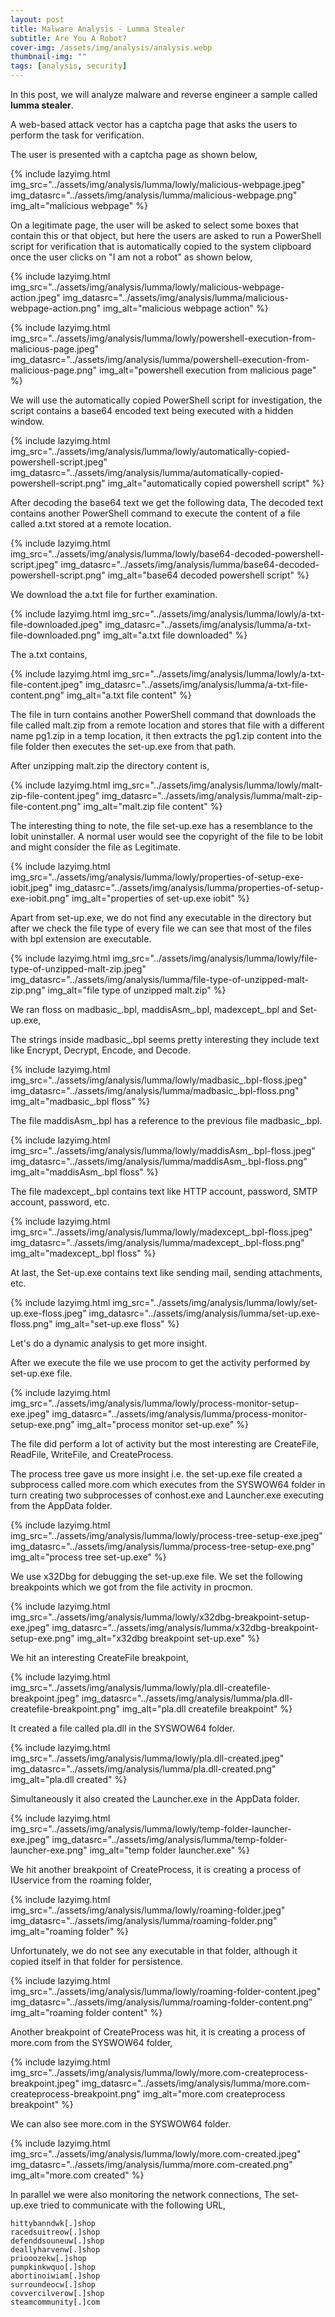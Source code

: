 ```yaml
---
layout: post
title: Malware Analysis - Lumma Stealer
subtitle: Are You A Robot?
cover-img: /assets/img/analysis/analysis.webp
thumbnail-img: ""
tags: [analysis, security]
---
```

In this post, we will analyze malware and reverse engineer a sample called **lumma stealer**.

A web-based attack vector has a captcha page that asks the users to perform the task for verification.

The user is presented with a captcha page as shown below,

{% include lazyimg.html img_src="../assets/img/analysis/lumma/lowly/malicious-webpage.jpeg" img_datasrc="../assets/img/analysis/lumma/malicious-webpage.png" img_alt="malicious webpage" %}

On a legitimate page, the user will be asked to select some boxes that contain this or that object, but here the users are asked to run a PowerShell script for verification that is automatically copied to the system clipboard once the user clicks on "I am not a robot" as shown below,

{% include lazyimg.html img_src="../assets/img/analysis/lumma/lowly/malicious-webpage-action.jpeg" img_datasrc="../assets/img/analysis/lumma/malicious-webpage-action.png" img_alt="malicious webpage action" %}

{% include lazyimg.html img_src="../assets/img/analysis/lumma/lowly/powershell-execution-from-malicious-page.jpeg" img_datasrc="../assets/img/analysis/lumma/powershell-execution-from-malicious-page.png" img_alt="powershell execution from malicious page" %}

We will use the automatically copied PowerShell script for investigation, the script contains a base64 encoded text being executed with a hidden window.

{% include lazyimg.html img_src="../assets/img/analysis/lumma/lowly/automatically-copied-powershell-script.jpeg" img_datasrc="../assets/img/analysis/lumma/automatically-copied-powershell-script.png" img_alt="automatically copied powershell script" %}

After decoding the base64 text we get the following data, The decoded text contains another PowerShell command to execute the content of a file called a.txt stored at a remote location.

{% include lazyimg.html img_src="../assets/img/analysis/lumma/lowly/base64-decoded-powershell-script.jpeg" img_datasrc="../assets/img/analysis/lumma/base64-decoded-powershell-script.png" img_alt="base64 decoded powershell script" %}

We download the a.txt file for further examination.

{% include lazyimg.html img_src="../assets/img/analysis/lumma/lowly/a-txt-file-downloaded.jpeg" img_datasrc="../assets/img/analysis/lumma/a-txt-file-downloaded.png" img_alt="a.txt file downloaded" %}

The a.txt contains,

{% include lazyimg.html img_src="../assets/img/analysis/lumma/lowly/a-txt-file-content.jpeg" img_datasrc="../assets/img/analysis/lumma/a-txt-file-content.png" img_alt="a.txt file content" %}

The file in turn contains another PowerShell command that downloads the file called malt.zip from a remote location and stores that file with a different name pg1.zip in a temp location, it then extracts the pg1.zip content into the file folder then executes the set-up.exe from that path.

After unzipping malt.zip the directory content is,

{% include lazyimg.html img_src="../assets/img/analysis/lumma/lowly/malt-zip-file-content.jpeg" img_datasrc="../assets/img/analysis/lumma/malt-zip-file-content.png" img_alt="malt.zip file content" %}

The interesting thing to note, the file set-up.exe has a resemblance to the Iobit uninstaller. A normal user would see the copyright of the file to be Iobit and might consider the file as Legitimate.

{% include lazyimg.html img_src="../assets/img/analysis/lumma/lowly/properties-of-setup-exe-iobit.jpeg" img_datasrc="../assets/img/analysis/lumma/properties-of-setup-exe-iobit.png" img_alt="properties of set-up.exe iobit" %}

Apart from set-up.exe, we do not find any executable in the directory but after we check the file type of every file we can see that most of the files with bpl extension are executable.

{% include lazyimg.html img_src="../assets/img/analysis/lumma/lowly/file-type-of-unzipped-malt-zip.jpeg" img_datasrc="../assets/img/analysis/lumma/file-type-of-unzipped-malt-zip.png" img_alt="file type of unzipped malt.zip" %}

We ran floss on madbasic_.bpl, maddisAsm_.bpl, madexcept_.bpl and Set-up.exe,

The strings inside madbasic_.bpl seems pretty interesting they include text like Encrypt, Decrypt, Encode, and Decode.

{% include lazyimg.html img_src="../assets/img/analysis/lumma/lowly/madbasic_.bpl-floss.jpeg" img_datasrc="../assets/img/analysis/lumma/madbasic_.bpl-floss.png" img_alt="madbasic_.bpl floss" %}

The file maddisAsm_.bpl has a reference to the previous file madbasic_.bpl.

{% include lazyimg.html img_src="../assets/img/analysis/lumma/lowly/maddisAsm_.bpl-floss.jpeg" img_datasrc="../assets/img/analysis/lumma/maddisAsm_.bpl-floss.png" img_alt="maddisAsm_.bpl floss" %}

The file madexcept_.bpl contains text like HTTP account, password, SMTP account, password, etc.

{% include lazyimg.html img_src="../assets/img/analysis/lumma/lowly/madexcept_.bpl-floss.jpeg" img_datasrc="../assets/img/analysis/lumma/madexcept_.bpl-floss.png" img_alt="madexcept_.bpl floss" %}

At last, the Set-up.exe contains text like sending mail, sending attachments, etc.

{% include lazyimg.html img_src="../assets/img/analysis/lumma/lowly/set-up.exe-floss.jpeg" img_datasrc="../assets/img/analysis/lumma/set-up.exe-floss.png" img_alt="set-up.exe floss" %}

Let's do a dynamic analysis to get more insight.

After we execute the file we use procom to get the activity performed by set-up.exe file.

{% include lazyimg.html img_src="../assets/img/analysis/lumma/lowly/process-monitor-setup-exe.jpeg" img_datasrc="../assets/img/analysis/lumma/process-monitor-setup-exe.png" img_alt="process monitor set-up.exe" %}

The file did perform a lot of activity but the most interesting are CreateFile, ReadFile, WriteFile, and CreateProcess.

The process tree gave us more insight i.e. the set-up.exe file created a subprocess called more.com which executes from the SYSWOW64 folder in turn creating two subprocesses of conhost.exe and Launcher.exe executing from the AppData folder.

{% include lazyimg.html img_src="../assets/img/analysis/lumma/lowly/process-tree-setup-exe.jpeg" img_datasrc="../assets/img/analysis/lumma/process-tree-setup-exe.png" img_alt="process tree set-up.exe" %}

We use x32Dbg for debugging the set-up.exe file. We set the following breakpoints which we got from the file activity in procmon.

{% include lazyimg.html img_src="../assets/img/analysis/lumma/lowly/x32dbg-breakpoint-setup-exe.jpeg" img_datasrc="../assets/img/analysis/lumma/x32dbg-breakpoint-setup-exe.png" img_alt="x32dbg breakpoint set-up.exe" %}

We hit an interesting CreateFile breakpoint,

{% include lazyimg.html img_src="../assets/img/analysis/lumma/lowly/pla.dll-createfile-breakpoint.jpeg" img_datasrc="../assets/img/analysis/lumma/pla.dll-createfile-breakpoint.png" img_alt="pla.dll createfile breakpoint" %}

It created a file called pla.dll in the SYSWOW64 folder.

{% include lazyimg.html img_src="../assets/img/analysis/lumma/lowly/pla.dll-created.jpeg" img_datasrc="../assets/img/analysis/lumma/pla.dll-created.png" img_alt="pla.dll created" %}

Simultaneously it also created the Launcher.exe in the AppData folder.

{% include lazyimg.html img_src="../assets/img/analysis/lumma/lowly/temp-folder-launcher-exe.jpeg" img_datasrc="../assets/img/analysis/lumma/temp-folder-launcher-exe.png" img_alt="temp folder launcher.exe" %}

We hit another breakpoint of CreateProcess, it is creating a process of IUservice from the roaming folder,

{% include lazyimg.html img_src="../assets/img/analysis/lumma/lowly/roaming-folder.jpeg" img_datasrc="../assets/img/analysis/lumma/roaming-folder.png" img_alt="roaming folder" %}

Unfortunately, we do not see any executable in that folder, although it copied itself in that folder for persistence.

{% include lazyimg.html img_src="../assets/img/analysis/lumma/lowly/roaming-folder-content.jpeg" img_datasrc="../assets/img/analysis/lumma/roaming-folder-content.png" img_alt="roaming folder content" %}

Another breakpoint of CreateProcess was hit, it is creating a process of more.com from the SYSWOW64 folder,

{% include lazyimg.html img_src="../assets/img/analysis/lumma/lowly/more.com-createprocess-breakpoint.jpeg" img_datasrc="../assets/img/analysis/lumma/more.com-createprocess-breakpoint.png" img_alt="more.com createprocess breakpoint" %}

We can also see more.com in the SYSWOW64 folder.

{% include lazyimg.html img_src="../assets/img/analysis/lumma/lowly/more.com-created.jpeg" img_datasrc="../assets/img/analysis/lumma/more.com-created.png" img_alt="more.com created" %}

In parallel we were also monitoring the network connections, The set-up.exe tried to communicate with the following URL,

~~~
hittybanndwk[.]shop
racedsuitreow[.]shop
defenddsouneuw[.]shop
deallyharvenw[.]shop
priooozekw[.]shop
pumpkinkwquo[.]shop
abortinoiwiam[.]shop
surroundeocw[.]shop
covvercilverow[.]shop
steamcommunity[.]com
~~~